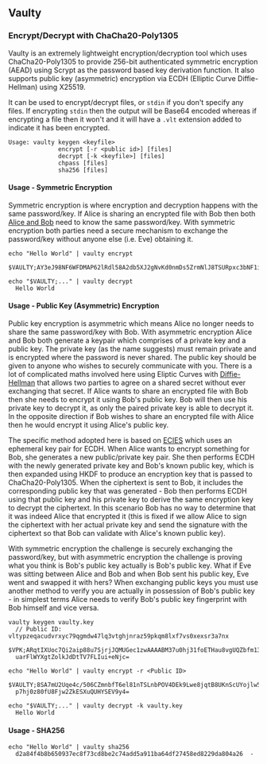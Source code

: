 ## Vaulty
### Encrypt/Decrypt with ChaCha20-Poly1305

Vaulty is an extremely lightweight encryption/decryption tool which uses ChaCha20-Poly1305 to provide 256-bit authenticated symmetric encryption (AEAD) using Scrypt as the password based key derivation function. It also supports public key (asymmetric) encryption via ECDH (Elliptic Curve Diffie-Hellman) using X25519.

It can be used to encrypt/decrypt files, or `stdin` if you don't specify any files. If encrypting `stdin` then the output will be Base64 encoded whereas if encrypting a file then it won't and it will have a `.vlt` extension added to indicate it has been encrypted.

```
Usage: vaulty keygen <keyfile>
              encrypt [-r <public id>] [files]
              decrypt [-k <keyfile>] [files]
              chpass [files]
              sha256 [files]
```

#### Usage - Symmetric Encryption

Symmetric encryption is where encryption and decryption happens with the same password/key. If Alice is sharing an encrypted file with Bob then both [Alice and Bob](https://en.wikipedia.org/wiki/Alice_and_Bob) need to know the same password/key. With symmetric encryption both parties need a secure mechanism to exchange the password/key without anyone else (i.e. Eve) obtaining it.

```
echo "Hello World" | vaulty encrypt
  $VAULTY;AY3eJ98NF6WFDMAP62lRdl58A2db5XJ2gNvKd0nmDs5ZrmNlJ8TSURpxc3bNF1iGw77dHA==

echo "$VAULTY;..." | vaulty decrypt
  Hello World
```

#### Usage - Public Key (Asymmetric) Encryption

Public key encryption is asymmetric which means Alice no longer needs to share the same password/key with Bob. With asymmetric encryption Alice and Bob both generate a keypair which comprises of a private key and a public key. The private key (as the name suggests) must remain private and is encrypted where the password is never shared. The public key should be given to anyone who wishes to securely communicate with you. There is a lot of complicated maths involved here using Eliptic Curves with [Diffie-Hellman](https://en.wikipedia.org/wiki/Diffie%E2%80%93Hellman_key_exchange) that allows two parties to agree on a shared secret without ever exchanging that secret. If Alice wants to share an encrypted file with Bob then she needs to encrypt it using Bob's public key. Bob will then use his private key to decrypt it, as only the paired private key is able to decrypt it. In the opposite direction if Bob wishes to share an encrypted file with Alice then he would encrypt it using Alice's public key.

The specific method adopted here is based on [ECIES](https://en.wikipedia.org/wiki/Integrated_Encryption_Scheme) which uses an ephemeral key pair for ECDH. When Alice wants to encrypt something for Bob, she generates a new public/private key pair. She then performs ECDH with the newly generated private key and Bob's known public key, which is then expanded using HKDF to produce an encryption key that is passed to ChaCha20-Poly1305. When the ciphertext is sent to Bob, it includes the corresponding public key that was generated - Bob then performs ECDH using that public key and his private key to derive the same encryption key to decrypt the ciphertext. In this scenario Bob has no way to determine that it was indeed Alice that encrypted it (this is fixed if we allow Alice to sign the ciphertext with her actual private key and send the signature with the ciphertext so that Bob can validate with Alice's known public key).

With symmetric encryption the challenge is securely exchanging the password/key, but with asymmetric encryption the challenge is proving what you think is Bob's public key actually is Bob's public key. What if Eve was sitting between Alice and Bob and when Bob sent his public key, Eve went and swapped it with hers? When exchanging public keys you must use another method to verify you are actually in possession of Bob's public key - in simplest terms Alice needs to verify Bob's public key fingerprint with Bob himself and vice versa.

```
vaulty keygen vaulty.key
  // Public ID: vltypzeqacudvrxyc79qgmdw47lq3vtghjnraz59pkqm8lxf7vs0xexsr3a7nx
  $VPK;ARqtIXUoc7Qi2aip88u7SjrjJQMUGec1zwAAAABM37u0hj31foETHau8vgUQZbfm13ln76nQ
  uarFlWYXgtZolkJdDtTV7FLIui+eNjc=

echo "Hello World" | vaulty encrypt -r <Public ID>
  $VAULTY;8SA7mU2Uqe4c/506CZmnbfT6el81nTSLnbPOV4DEk9Lwe8jqtB8UKnScUYojlw5MHtR2R1lF
  p7hj0z80fU8Fjw2ZkESXuQUHYSEV9y4=

echo "$VAULTY;..." | vaulty decrypt -k vaulty.key
  Hello World
```

#### Usage - SHA256

```
echo "Hello World" | vaulty sha256
  d2a84f4b8b650937ec8f73cd8be2c74add5a911ba64df27458ed8229da804a26  -
```

